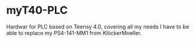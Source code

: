 # myT40-PLC
Hardwar for PLC based on Teensy 4.0, covering all my needs I have to be able to replace my PS4-141-MM1 from KlöckerMoeller.

